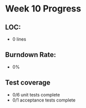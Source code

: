 # Week 10 Progress

## LOC:
- 0 lines

## Burndown Rate:
- 0%

## Test coverage
- 0/6 unit tests complete
- 0/1 acceptance tests complete

